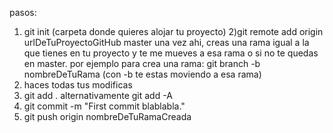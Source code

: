 
pasos:
1) git init (carpeta donde quieres alojar tu proyecto)
2)git remote add origin urlDeTuProyectoGitHub master
una vez ahi, creas una rama igual a la que tienes en tu proyecto y te me mueves a esa rama o si no te quedas en master. por ejemplo para crea una rama: git branch -b nombreDeTuRama (con -b te estas moviendo a esa rama)
3) haces todas tus modificas
4) git add .    alternativamente git add -A
5) git commit -m "First commit blablabla."
6) git push origin nombreDeTuRamaCreada
 
